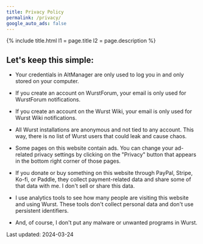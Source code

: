 ```yaml
---
title: Privacy Policy
permalink: /privacy/
google_auto_ads: false
---
```

{% include title.html l1 = page.title l2 = page.description %}

<div class="padding20 no-padding-left no-padding-right bg-grayLighter">
	<div class="container">
		<h2>Let's keep this simple:</h2>
		<ul>
			<li><p>Your credentials in AltManager are only used to log you in and only stored on your computer.</p></li>
			<li><p>If you create an account on WurstForum, your email is only used for WurstForum notifications.</p></li>
			<li><p>If you create an account on the Wurst Wiki, your email is only used for Wurst Wiki notifications.</p></li>
			<li><p>All Wurst installations are anonymous and not tied to any account. This way, there is no list of Wurst users that could leak and cause chaos.</p></li>
			<li><p>Some pages on this website contain ads. You can change your ad-related privacy settings by clicking on the "Privacy" button that appears in the bottom right corner of those pages.</p></li>
			<li><p>If you donate or buy something on this website through PayPal, Stripe, Ko-fi, or Paddle, they collect payment-related data and share some of that data with me. I don't sell or share this data.</p></li>
			<li><p>I use analytics tools to see how many people are visiting this website and using Wurst. These tools don't collect personal data and don't use persistent identifiers.</p></li>
			<li><p>And, of course, I don't put any malware or unwanted programs in Wurst.</p></li>
		</ul>
		<p>Last updated: 2024-03-24</p>
	</div>
</div>
